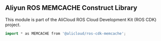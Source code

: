 ## Aliyun ROS MEMCACHE Construct Library

This module is part of the AliCloud ROS Cloud Development Kit (ROS CDK) project.

```go
import * as MEMCACHE from '@alicloud/ros-cdk-memcache';
```
